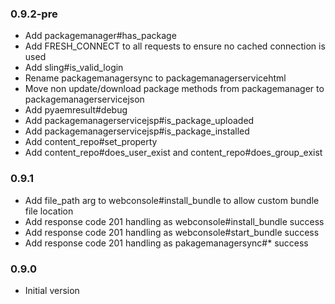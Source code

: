 ### 0.9.2-pre
* Add packagemanager#has_package
* Add FRESH_CONNECT to all requests to ensure no cached connection is used
* Add sling#is_valid_login
* Rename packagemanagersync to packagemanagerservicehtml
* Move non update/download package methods from packagemanager to packagemanagerservicejson
* Add pyaemresult#debug
* Add packagemanagerservicejsp#is_package_uploaded
* Add packagemanagerservicejsp#is_package_installed
* Add content_repo#set_property
* Add content_repo#does_user_exist and content_repo#does_group_exist

### 0.9.1
* Add file_path arg to webconsole#install_bundle to allow custom bundle file location
* Add response code 201 handling as webconsole#install_bundle success 
* Add response code 201 handling as webconsole#start_bundle success 
* Add response code 201 handling as pakagemanagersync#* success

### 0.9.0
* Initial version
